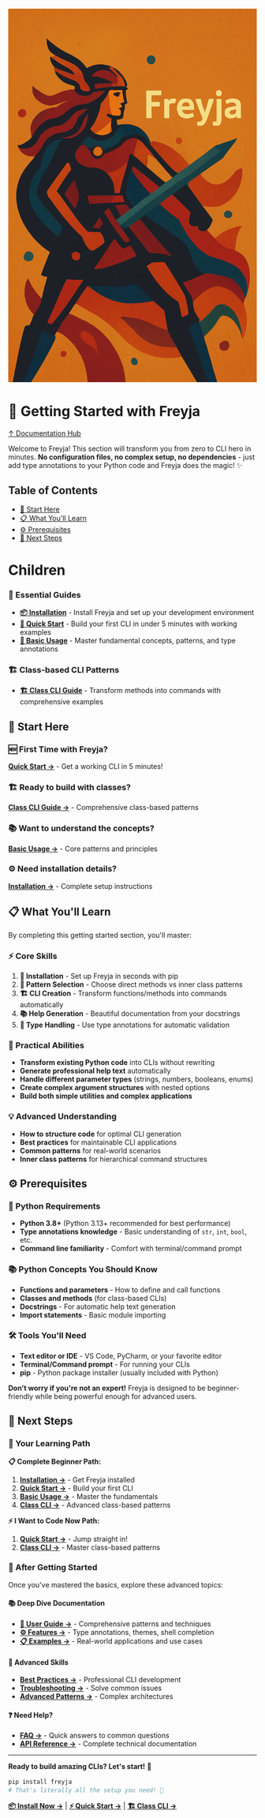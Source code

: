 ![Freyja Action](https://github.com/terracoil/freyja/blob/f7f3411a3ea7346d9294e394629e78f078352579/freyja-action.png)

# 🚀 Getting Started with Freyja

[↑ Documentation Hub](../README.md)

Welcome to Freyja! This section will transform you from zero to CLI hero in minutes. **No configuration files, no complex setup, no dependencies** - just add type annotations to your Python code and Freyja does the magic! ✨

## Table of Contents
* [🚀 Start Here](#-start-here)
* [📋 What You'll Learn](#-what-youll-learn)
* [⚙️ Prerequisites](#️-prerequisites)
* [📖 Next Steps](#-next-steps)

# Children

### 🎯 Essential Guides
* **[📦 Installation](installation.md)** - Install Freyja and set up your development environment
* **[🚀 Quick Start](quick-start.md)** - Build your first CLI in under 5 minutes with working examples
* **[🔧 Basic Usage](basic-usage.md)** - Master fundamental concepts, patterns, and type annotations

### 🏗️ Class-based CLI Patterns
* **[🏗️ Class CLI Guide](../user-guide/class-cli.md)** - Transform methods into commands with comprehensive examples

## 🚀 Start Here

### 🆕 First Time with Freyja?
**[Quick Start →](quick-start.md)** - Get a working CLI in 5 minutes!

### 🏗️ Ready to build with classes?
**[Class CLI Guide →](../user-guide/class-cli.md)** - Comprehensive class-based patterns

### 📚 Want to understand the concepts?
**[Basic Usage →](basic-usage.md)** - Core patterns and principles

### ⚙️ Need installation details?
**[Installation →](installation.md)** - Complete setup instructions

## 📋 What You'll Learn

By completing this getting started section, you'll master:

### ⚡ Core Skills
1. **🔧 Installation** - Set up Freyja in seconds with pip
2. **🎯 Pattern Selection** - Choose direct methods vs inner class patterns
3. **🏗️ CLI Creation** - Transform functions/methods into commands automatically
4. **📚 Help Generation** - Beautiful documentation from your docstrings
5. **🎨 Type Handling** - Use type annotations for automatic validation

### 🚀 Practical Abilities
- **Transform existing Python code** into CLIs without rewriting
- **Generate professional help text** automatically
- **Handle different parameter types** (strings, numbers, booleans, enums)
- **Create complex argument structures** with nested options
- **Build both simple utilities and complex applications**

### 💡 Advanced Understanding
- **How to structure code** for optimal CLI generation
- **Best practices** for maintainable CLI applications
- **Common patterns** for real-world scenarios
- **Inner class patterns** for hierarchical command structures

## ⚙️ Prerequisites

### 🐍 Python Requirements
- **Python 3.8+** (Python 3.13+ recommended for best performance)
- **Type annotations knowledge** - Basic understanding of `str`, `int`, `bool`, etc.
- **Command line familiarity** - Comfort with terminal/command prompt

### 📚 Python Concepts You Should Know
- **Functions and parameters** - How to define and call functions
- **Classes and methods** (for class-based CLIs)
- **Docstrings** - For automatic help text generation
- **Import statements** - Basic module importing

### 🛠️ Tools You'll Need
- **Text editor or IDE** - VS Code, PyCharm, or your favorite editor
- **Terminal/Command prompt** - For running your CLIs
- **pip** - Python package installer (usually included with Python)

**Don't worry if you're not an expert!** Freyja is designed to be beginner-friendly while being powerful enough for advanced users.

## 📖 Next Steps

### 🎯 Your Learning Path

**📋 Complete Beginner Path:**
1. **[Installation →](installation.md)** - Get Freyja installed
2. **[Quick Start →](quick-start.md)** - Build your first CLI
3. **[Basic Usage →](basic-usage.md)** - Master the fundamentals
4. **[Class CLI →](../user-guide/class-cli.md)** - Advanced class-based patterns

**⚡ I Want to Code Now Path:**
1. **[Quick Start →](quick-start.md)** - Jump straight in!
2. **[Class CLI →](../user-guide/class-cli.md)** - Master class-based patterns

### 🚀 After Getting Started

Once you've mastered the basics, explore these advanced topics:

#### 📚 Deep Dive Documentation
* **[👤 User Guide →](../user-guide/README.md)** - Comprehensive patterns and techniques
* **[⚙️ Features →](../features/README.md)** - Type annotations, themes, shell completion
* **[📋 Examples →](../guides/examples.md)** - Real-world applications and use cases

#### 💪 Advanced Skills
* **[Best Practices →](../guides/best-practices.md)** - Professional CLI development
* **[Troubleshooting →](../guides/troubleshooting.md)** - Solve common issues
* **[Advanced Patterns →](../advanced/README.md)** - Complex architectures

#### ❓ Need Help?
* **[FAQ →](../faq.md)** - Quick answers to common questions
* **[API Reference →](../reference/README.md)** - Complete technical documentation

---

**Ready to build amazing CLIs? Let's start!** 🎯

```bash
pip install freyja
# That's literally all the setup you need! 🚀
```

**[📦 Install Now →](installation.md)** | **[⚡ Quick Start →](quick-start.md)** | **[🏗️ Class CLI →](../user-guide/class-cli.md)**